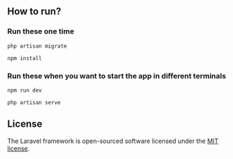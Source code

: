 
## How to run?

### Run these one time

```
php artisan migrate
```



```
npm install
```


### Run these when you want to start the app in different terminals


```
npm run dev
```


```
php artisan serve
```


## License

The Laravel framework is open-sourced software licensed under the [MIT license](https://opensource.org/licenses/MIT).
